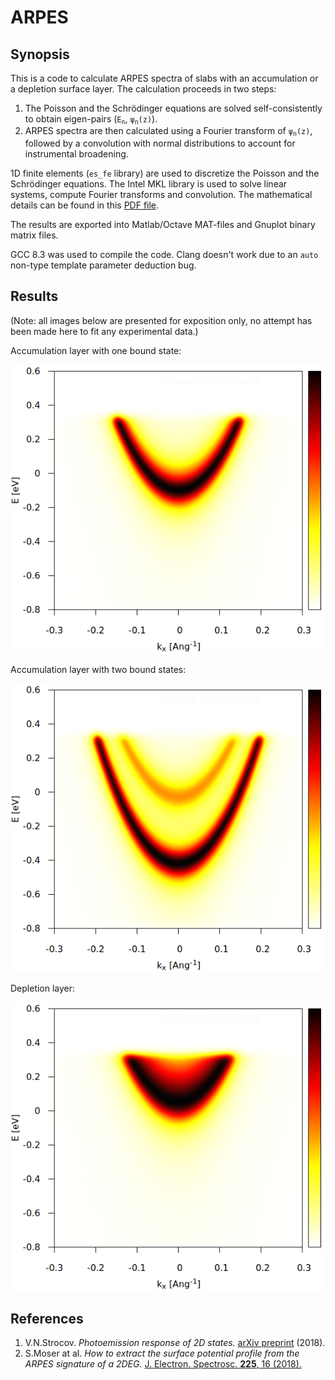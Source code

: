 # ARPES

## Synopsis

This is a code to calculate ARPES spectra of slabs with an accumulation
or a depletion surface layer. The calculation proceeds in two steps:

1. The Poisson and the Schr&ouml;dinger equations are solved self-consistently
to obtain eigen-pairs (<code>E<sub>n</sub></code>, <code>&psi;<sub>n</sub>(z)</code>).
2. ARPES spectra are then calculated using a Fourier transform of
<code>&psi;<sub>n</sub>(z)</code>, followed by a convolution with normal
distributions to account for instrumental broadening.

1D finite elements (`es_fe` library) are used to discretize the Poisson
and the Schr&ouml;dinger equations. The Intel MKL library is used to solve
linear systems, compute Fourier transforms and convolution. The
mathematical details can be found in this [PDF file](doc/model.pdf).

The results are exported into Matlab/Octave MAT-files and Gnuplot binary
matrix files.

GCC 8.3 was used to compile the code. Clang doesn't work due to an `auto`
non-type template parameter deduction bug.

## Results

(Note: all images below are presented for exposition only, no attempt
has been made here to fit any experimental data.)

Accumulation layer with one bound state:

![Accumulation layer with one bound state](example/accum1.png)

Accumulation layer with two bound states:

![Accumulation layer with two bound states](example/accum2.png)

Depletion layer:

![Depletion layer](example/depl.png)

## References

1. V.N.Strocov. *Photoemission response of 2D states.*
[arXiv preprint](https://arxiv.org/abs/1801.07505) (2018).
2. S.Moser at al. *How to extract the surface potential profile from
the ARPES signature of a 2DEG.*
[J. Electron. Spectrosc. **225**, 16 (2018).](https://doi.org/10.1016/j.elspec.2018.01.008)
